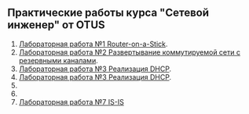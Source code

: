 ## Практические работы курса "Сетевой инженер" от OTUS

1. [Лабораторная работа №1 Router-on-a-Stick](Lab1/).
2. [Лабораторная работа №2 Развертывание коммутируемой сети с резервными каналами](Lab2/).
3. [Лабораторная работа №3 Реализация DHCP](Lab3/).
4. [Лабораторная работа №3 Реализация DHCP](Lab4/).
5.
6.
7. [Лабораторная работа №7 IS-IS](Lab7/)
